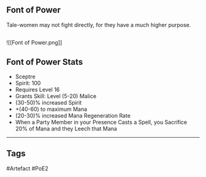 ## Font of Power
Tale-women may not fight directly,
for they have a much higher purpose.
##
![[Font of Power.png]]
## Font of Power Stats
- Sceptre
- Spirit: 100
- Requires Level 16
- Grants Skill: Level (5-20) Malice
- (30-50)% increased Spirit
- +(40-60) to maximum Mana
- (20-30)% increased Mana Regeneration Rate
- When a Party Member in your Presence Casts a Spell, you Sacrifice 20% of Mana and they Leech that Mana


---
## Tags
#Artefact
#PoE2